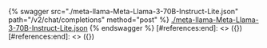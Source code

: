 [#references:start]: <> ({ "template": "openapi" })
[#references:start]: <> ({ "template": "openapi" })
{% swagger src="./meta-llama-Meta-Llama-3-70B-Instruct-Lite.json" path="/v2/chat/completions" method="post" %}
[./meta-llama-Meta-Llama-3-70B-Instruct-Lite.json](./meta-llama-Meta-Llama-3-70B-Instruct-Lite.json)
{% endswagger %}
[#references:end]: <> ({})
[#references:end]: <> ({})
